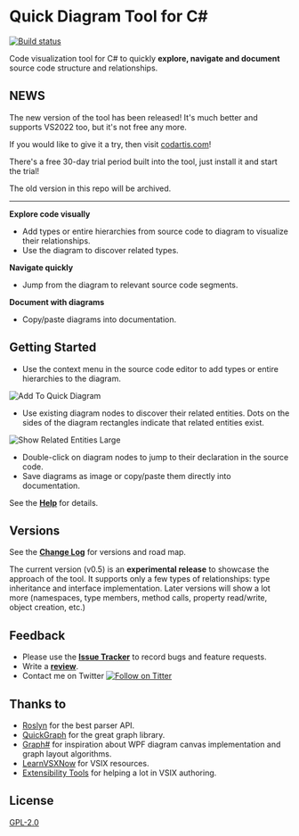 # Quick Diagram Tool for C# #
[![Build status](https://ci.appveyor.com/api/projects/status/sw2picivqnv5buj8?svg=true)](https://ci.appveyor.com/project/realvizu/softvis)

Code visualization tool for C# to quickly **explore, navigate and document** source code structure and relationships. 

## NEWS
The new version of the tool has been released! It's much better and supports VS2022 too, but it's not free any more.

If you would like to give it a try, then visit [codartis.com](https://codartis.com)!

There's a free 30-day trial period built into the tool, just install it and start the trial!

The old version in this repo will be archived.

---

**Explore code visually**
* Add types or entire hierarchies from source code to diagram to visualize their relationships.
* Use the diagram to discover related types.

**Navigate quickly**
* Jump from the diagram to relevant source code segments.

**Document with diagrams**
* Copy/paste diagrams into documentation.


## Getting Started
* Use the context menu in the source code editor to add types or entire hierarchies to the diagram.

![Add To Quick Diagram](images/doc/help/AddToQuickDiagramContextMenuItem.png)

* Use existing diagram nodes to discover their related entities. Dots on the sides of the diagram rectangles indicate that related entities exist.

![Show Related Entities Large](images/doc/help/ShowRelatedEntitiesLarge.png)

* Double-click on diagram nodes to jump to their declaration in the source code.
* Save diagrams as image or copy/paste them directly into documentation.

See the [**Help**](Help.md) for details.

## Versions
See the [**Change Log**](CHANGELOG.md) for versions and road map.

The current version (v0.5) is an **experimental release** to showcase the approach of the tool. It supports only a few types of relationships: type inheritance and interface implementation. Later versions will show a lot more (namespaces, type members, method calls, property read/write, object creation, etc.)

## Feedback
* Please use the [**Issue Tracker**](https://github.com/realvizu/QuickDiagram/issues) to record bugs and feature requests.
* Write a [**review**](https://marketplace.visualstudio.com/items?itemName=FerencVizkeleti.QuickDiagramToolforC#review-details).
* Contact me on Twitter [![Follow on Titter](https://img.shields.io/twitter/url/http/realvizu.svg?style=social&label=@realvizu)](https://twitter.com/realvizu)

## Thanks to 
* [Roslyn](https://github.com/dotnet/roslyn) for the best parser API.
* [QuickGraph](https://quickgraph.codeplex.com/) for the great graph library.
* [Graph#](http://graphsharp.codeplex.com/) for inspiration about WPF diagram canvas implementation and graph layout algorithms.
* [LearnVSXNow](https://learnvsxnow.codeplex.com/) for VSIX resources.
* [Extensibility Tools](https://marketplace.visualstudio.com/items?itemName=MadsKristensen.ExtensibilityTools) for helping a lot in VSIX authoring.

## License
[GPL-2.0](LICENSE)
